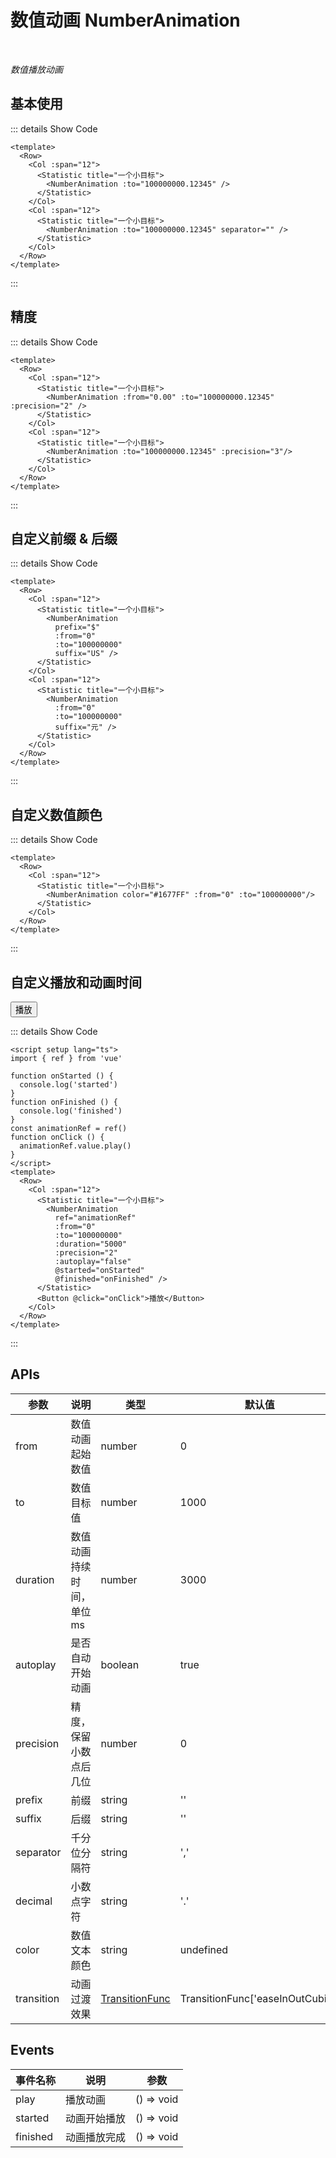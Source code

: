 # 数值动画 NumberAnimation

<br/>

*数值播放动画*

<script setup lang="ts">
import { ref } from 'vue'

function onStarted () {
  console.log('started')
}
function onFinished () {
  console.log('finished')
}
const animationRef = ref()
function onClick () {
  animationRef.value.play()
}
</script>

## 基本使用

<Row>
  <Col :span="12">
    <Statistic title="一个小目标">
      <NumberAnimation :to="100000000.12345" />
    </Statistic>
  </Col>
  <Col :span="12">
    <Statistic title="一个小目标">
      <NumberAnimation :to="100000000.12345" separator="" />
    </Statistic>
  </Col>
</Row>

::: details Show Code

```vue
<template>
  <Row>
    <Col :span="12">
      <Statistic title="一个小目标">
        <NumberAnimation :to="100000000.12345" />
      </Statistic>
    </Col>
    <Col :span="12">
      <Statistic title="一个小目标">
        <NumberAnimation :to="100000000.12345" separator="" />
      </Statistic>
    </Col>
  </Row>
</template>
```

:::

## 精度

<Row>
  <Col :span="12">
    <Statistic title="一个小目标">
      <NumberAnimation :from="0.00" :to="100000000.12345" :precision="2" />
    </Statistic>
  </Col>
  <Col :span="12">
    <Statistic title="一个小目标">
      <NumberAnimation :to="100000000.12345" :precision="3"/>
    </Statistic>
  </Col>
</Row>

::: details Show Code

```vue
<template>
  <Row>
    <Col :span="12">
      <Statistic title="一个小目标">
        <NumberAnimation :from="0.00" :to="100000000.12345" :precision="2" />
      </Statistic>
    </Col>
    <Col :span="12">
      <Statistic title="一个小目标">
        <NumberAnimation :to="100000000.12345" :precision="3"/>
      </Statistic>
    </Col>
  </Row>
</template>
```

:::

## 自定义前缀 & 后缀

<Row>
  <Col :span="12">
    <Statistic title="一个小目标">
      <NumberAnimation
        prefix="$"
        :from="0"
        :to="100000000"
        suffix="US" />
    </Statistic>
  </Col>
  <Col :span="12">
    <Statistic title="一个小目标">
      <NumberAnimation
        :from="0"
        :to="100000000"
        suffix="元" />
    </Statistic>
  </Col>
</Row>

::: details Show Code

```vue
<template>
  <Row>
    <Col :span="12">
      <Statistic title="一个小目标">
        <NumberAnimation
          prefix="$"
          :from="0"
          :to="100000000"
          suffix="US" />
      </Statistic>
    </Col>
    <Col :span="12">
      <Statistic title="一个小目标">
        <NumberAnimation
          :from="0"
          :to="100000000"
          suffix="元" />
      </Statistic>
    </Col>
  </Row>
</template>
```

:::

## 自定义数值颜色

<Row>
  <Col :span="12">
    <Statistic title="一个小目标">
      <NumberAnimation color="#1677FF" :from="0" :to="100000000"/>
    </Statistic>
  </Col>
</Row>

::: details Show Code

```vue
<template>
  <Row>
    <Col :span="12">
      <Statistic title="一个小目标">
        <NumberAnimation color="#1677FF" :from="0" :to="100000000"/>
      </Statistic>
    </Col>
  </Row>
</template>
```

:::

## 自定义播放和动画时间

<Row>
  <Col :span="12">
    <Statistic title="一个小目标">
      <NumberAnimation
        ref="animationRef"
        :from="0"
        :to="100000000"
        :duration="5000"
        :precision="2"
        :autoplay="false"
        @started="onStarted"
        @finished="onFinished" />
    </Statistic>
    <Button @click="onClick">播放</Button>
  </Col>
</Row>

::: details Show Code

```vue
<script setup lang="ts">
import { ref } from 'vue'

function onStarted () {
  console.log('started')
}
function onFinished () {
  console.log('finished')
}
const animationRef = ref()
function onClick () {
  animationRef.value.play()
}
</script>
<template>
  <Row>
    <Col :span="12">
      <Statistic title="一个小目标">
        <NumberAnimation
          ref="animationRef"
          :from="0"
          :to="100000000"
          :duration="5000"
          :precision="2"
          :autoplay="false"
          @started="onStarted"
          @finished="onFinished" />
      </Statistic>
      <Button @click="onClick">播放</Button>
    </Col>
  </Row>
</template>
```

:::

## APIs

参数 | 说明 | 类型 | 默认值 | 必传
-- | -- | -- | -- | --
from | 数值动画起始数值 | number | 0 | false
to | 数值目标值 | number | 1000 | false
duration | 数值动画持续时间，单位ms | number | 3000 | false
autoplay | 是否自动开始动画 | boolean | true | false
precision | 精度，保留小数点后几位 | number | 0 | false
prefix | 前缀 | string | '' | false
suffix | 后缀 | string | '' | false
separator | 千分位分隔符 | string | ',' | false
decimal | 小数点字符 | string | '.' | false
color | 数值文本颜色 | string | undefined | false
transition | 动画过渡效果 | [TransitionFunc](https://vueuse.org/core/useTransition/#usetransition) | TransitionFunc['easeInOutCubic'] | false

## Events

事件名称 | 说明 | 参数
-- | -- | --
play | 播放动画 | () => void
started | 动画开始播放 | () => void
finished | 动画播放完成 | () => void
